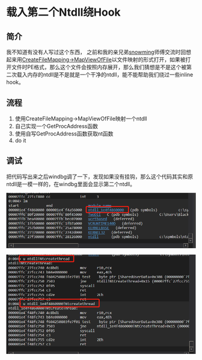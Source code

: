 # 载入第二个Ntdll绕Hook

## 简介

我不知道有没有人写过这个东西， 之前和我的亲兄弟[snowming](http://blog.leanote.com/post/snowming/a0366d1d01bf)师傅交流时回想起来用[CreateFileMapping-&gt;MapViewOfFile](../code-and-dll-process-injection/mapping-injection.md)以文件映射的形式打开，如果被打开文件时PE格式，那么这个文件会按照内存展开，那么我们猜想是不是这个被第二次载入内存的ntdll是不是就是一个干净的ntdll，能不能帮助我们绕过一些inline hook。

## 流程

1. 使用CreateFileMapping-&gt;MapViewOfFile映射一个ntdll
2. 自己实现一个GetProcAddress函数
3. 使用自写GetProcAddress函数获取nt函数
4. do it

## 调试

把代码写出来之后windbg调了一下，发现如果没有挂钩，那么这个代码其实和原ntdll是一模一样的，在windbg里面会显示第二个ntdll。

![](../.gitbook/assets/image%20%28192%29.png)

![](../.gitbook/assets/image%20%28193%29.png)



